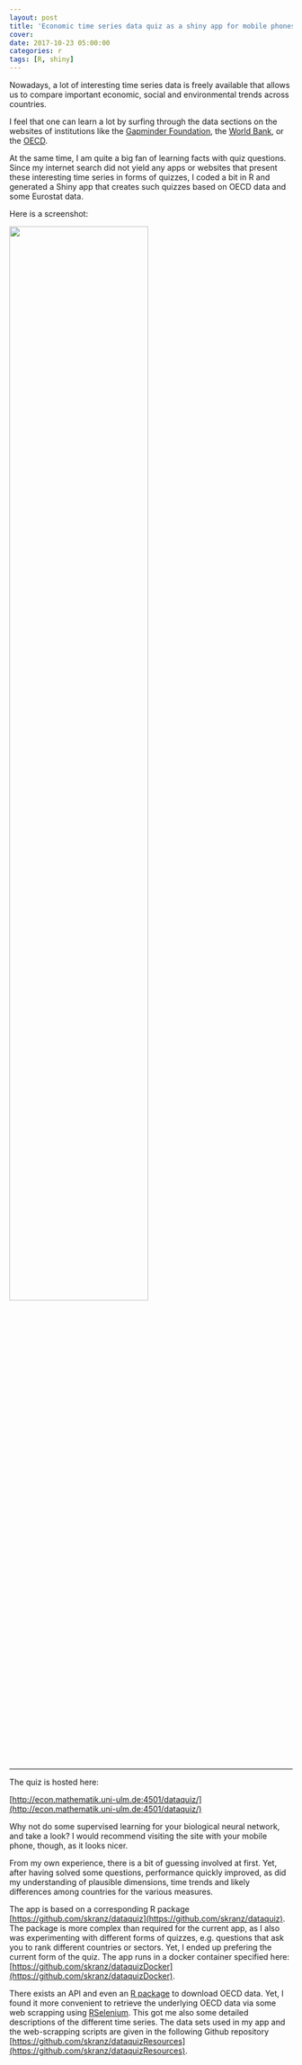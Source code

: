 ```yaml
---
layout: post
title: 'Economic time series data quiz as a shiny app for mobile phones'
cover: 
date: 2017-10-23 05:00:00
categories: r
tags: [R, shiny]
---
```

Nowadays, a lot of interesting time series data is freely available that allows us to compare important economic, social and environmental trends across countries.

I feel that one can learn a lot by surfing through the data sections on the websites of institutions like the [Gapminder Foundation](https://www.gapminder.org/tools/), the [World Bank](https://data.worldbank.org/), or the [OECD](https://data.oecd.org/).

At the same time, I am quite a big fan of learning facts with quiz questions. Since my internet search did not yield any apps or websites that present these interesting time series in forms of quizzes, I coded a bit in R and generated a Shiny app that creates such quizzes based on OECD data and some Eurostat data.

Here is a screenshot:

<a href="http://econ.mathematik.uni-ulm.de:4501/dataquiz/" target="_blank">
<img src="http://skranz.github.io/images/dataquiz.PNG" style="width: 70%; height: 70%">
</a>
<hr>

The quiz is hosted here:

[http://econ.mathematik.uni-ulm.de:4501/dataquiz/](http://econ.mathematik.uni-ulm.de:4501/dataquiz/)

Why not do some supervised learning for your biological neural network, and take a look? I would recommend visiting the site with your mobile phone, though, as it looks nicer.

From my own experience, there is a bit of guessing involved at first. Yet, after having solved some questions, performance quickly improved, as did my understanding of plausible dimensions, time trends and likely differences among countries for the various measures.

The app is based on a corresponding R package [https://github.com/skranz/dataquiz](https://github.com/skranz/dataquiz). The package is more complex than required for the current app, as I also was experimenting with different forms of quizzes, e.g. questions that ask you to rank different countries or sectors. Yet, I ended up prefering the current form of the quiz. The app runs in a docker container specified here: [https://github.com/skranz/dataquizDocker](https://github.com/skranz/dataquizDocker).

There exists an API and even an [R package](https://cran.r-project.org/web/packages/OECD/) to download OECD data. Yet, I found it more convenient to retrieve the underlying OECD data via some web scrapping using [RSelenium](https://cran.r-project.org/web/packages/RSelenium/). This got me also some detailed descriptions of the different time series. The data sets used in my app and the web-scrapping scripts are given in the following Github repository [https://github.com/skranz/dataquizResources](https://github.com/skranz/dataquizResources).  
